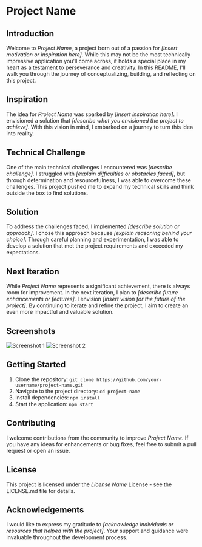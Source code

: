 <h1>Project Name</h1>

<h2>Introduction</h2>
<p>Welcome to <em>Project Name</em>, a project born out of a passion for <em>[insert motivation or inspiration here]</em>. While this may not be the most technically impressive application you'll come across, it holds a special place in my heart as a testament to perseverance and creativity. In this README, I'll walk you through the journey of conceptualizing, building, and reflecting on this project.</p>

<h2>Inspiration</h2>
<p>The idea for <em>Project Name</em> was sparked by <em>[insert inspiration here]</em>. I envisioned a solution that <em>[describe what you envisioned the project to achieve]</em>. With this vision in mind, I embarked on a journey to turn this idea into reality.</p>

<h2>Technical Challenge</h2>
<p>One of the main technical challenges I encountered was <em>[describe challenge]</em>. I struggled with <em>[explain difficulties or obstacles faced]</em>, but through determination and resourcefulness, I was able to overcome these challenges. This project pushed me to expand my technical skills and think outside the box to find solutions.</p>

<h2>Solution</h2>
<p>To address the challenges faced, I implemented <em>[describe solution or approach]</em>. I chose this approach because <em>[explain reasoning behind your choice]</em>. Through careful planning and experimentation, I was able to develop a solution that met the project requirements and exceeded my expectations.</p>

<h2>Next Iteration</h2>
<p>While <em>Project Name</em> represents a significant achievement, there is always room for improvement. In the next iteration, I plan to <em>[describe future enhancements or features]</em>. I envision <em>[insert vision for the future of the project]</em>. By continuing to iterate and refine the project, I aim to create an even more impactful and valuable solution.</p>

<h2>Screenshots</h2>
<img src="/path/to/screenshot1.png" alt="Screenshot 1">
<img src="/path/to/screenshot2.png" alt="Screenshot 2">

<h2>Getting Started</h2>
<ol>
    <li>Clone the repository: <code>git clone https://github.com/your-username/project-name.git</code></li>
    <li>Navigate to the project directory: <code>cd project-name</code></li>
    <li>Install dependencies: <code>npm install</code></li>
    <li>Start the application: <code>npm start</code></li>
</ol>

<h2>Contributing</h2>
<p>I welcome contributions from the community to improve <em>Project Name</em>. If you have any ideas for enhancements or bug fixes, feel free to submit a pull request or open an issue.</p>

<h2>License</h2>
<p>This project is licensed under the <em>License Name</em> License - see the LICENSE.md file for details.</p>

<h2>Acknowledgements</h2>
<p>I would like to express my gratitude to <em>[acknowledge individuals or resources that helped with the project]</em>. Your support and guidance were invaluable throughout the development process.</p>
